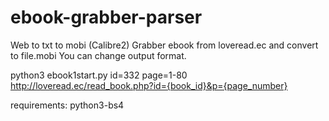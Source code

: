 # ebook-grabber-parser
Web to txt to mobi (Calibre2)
Grabber ebook from loveread.ec and convert to file.mobi 
You can change output format.

python3 ebook1start.py id=332 page=1-80
http://loveread.ec/read_book.php?id={book_id}&p={page_number}

requirements:
python3-bs4
